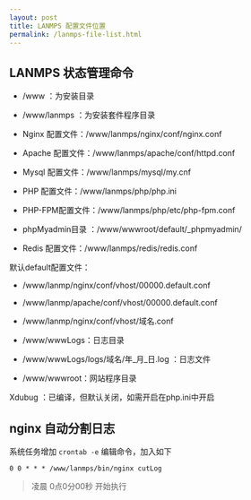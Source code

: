 ```yaml
---
layout: post
title: LANMPS 配置文件位置
permalink: /lanmps-file-list.html
---
```

LANMPS 状态管理命令
------------------------------------
* /www                     ：为安装目录
* /www/lanmps ：为安装套件程序目录

* Nginx       配置文件：/www/lanmps/nginx/conf/nginx.conf
* Apache      配置文件：/www/lanmps/apache/conf/httpd.conf
* Mysql       配置文件：/www/lanmps/mysql/my.cnf
* PHP           配置文件：/www/lanmps/php/php.ini
* PHP-FPM配置文件：/www/lanmps/php/etc/php-fpm.conf
* phpMyadmin目录 ：/www/wwwroot/default/_phpmyadmin/
* Redis       配置文件：/www/lanmps/redis/redis.conf

默认default配置文件：
* /www/lanmp/nginx/conf/vhost/00000.default.conf
* /www/lanmp/apache/conf/vhost/00000.default.conf
* /www/lanmp/nginx/conf/vhost/域名.conf

* /www/wwwLogs：日志目录
* /www/wwwLogs/logs/域名/年_月_日.log      ：日志文件
* /www/wwwroot：网站程序目录

Xdubug ：已编译，但默认关闭，如需开启在php.ini中开启

nginx 自动分割日志
--------------------------------------------
系统任务增加 `crontab -e` 编辑命令，加入如下

```shell
0 0 * * * /www/lanmps/bin/nginx cutLog
```
> 凌晨 0点0分00秒 开始执行